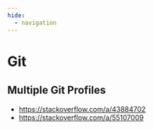 ```yaml
---
hide:
  - navigation
---
```


# Git

## Multiple Git Profiles
- https://stackoverflow.com/a/43884702
- https://stackoverflow.com/a/55107009
